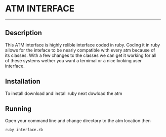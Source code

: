 ATM INTERFACE
================
---------------------
## Description
This ATM interface is highly relible interface coded in ruby. Coding it in ruby allows for the inteface to be nearly compatible with every atm because of its classes. With a few changes to the classes we can get it working for all of these systems wether you want a ternimal or a nice looking user interface.

## Installation
To install download and install ruby next dowload the atm

## Running
Open your command line and change directory to the atm location then
```sh
ruby interface.rb
```



